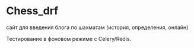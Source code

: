 # Chess_drf
сайт для введения блога по шахматам (история, определения, онлайн)

Тестирование в фоновом режиме с Celery/Redis.
